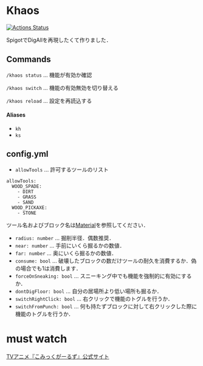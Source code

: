 # Khaos

[![Actions Status](https://github.com/mcymze/Khaos/workflows/Khaos/badge.svg)](https://github.com/mcymze/Khaos/actions)

SpigotでDigAllを再現したくて作りました．

## Commands

`/khaos status` ... 機能が有効か確認

`/khaos switch` ... 機能の有効無効を切り替える

`/khaos reload` ... 設定を再読込する

#### Aliases
   - `kh`
   - `ks`

## config.yml

- `allowTools` ... 許可するツールのリスト
```
allowTools:
  WOOD_SPADE:
    - DIRT
    - GRASS
    - SAND
  WOOD_PICKAXE:
    - STONE
```
ツール名およびブロック名は[Material](https://hub.spigotmc.org/javadocs/spigot/org/bukkit/Material.html)を参照してください．
- `radius: number` ... 掘削半径．偶数推奨．
- `near: number` ... 手前にいくら掘るかの数値．
- `far: number` ... 奥にいくら掘るかの数値．
- `consume: bool` ... 破壊したブロックの数だけツールの耐久を消費するか．偽の場合でも1は消費します．
- `forceOnSneaking: bool` ... スニーキング中でも機能を強制的に有効にするか．
- `dontDigFloor: bool` ... 自分の居場所より低い場所も掘るか．
- `switchRightClick: bool` ... 右クリックで機能のトグルを行うか． 
- `switchFromPunch: bool` ... 何も持たずブロックに対して右クリックした際に機能のトグルを行うか．

# must watch

[TVアニメ『こみっくがーるず』公式サイト](http://comic-girls.com/)
